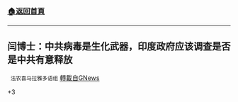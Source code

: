 ###  [:house:返回首頁](https://github.com/ourhimalayas/txt)
---

## 闫博士：中共病毒是生化武器，印度政府应该调查是否是中共有意释放
` 法农喜马拉雅多语组` [轉載自GNews](https://gnews.org/zh-hans/1244758/)

+3
